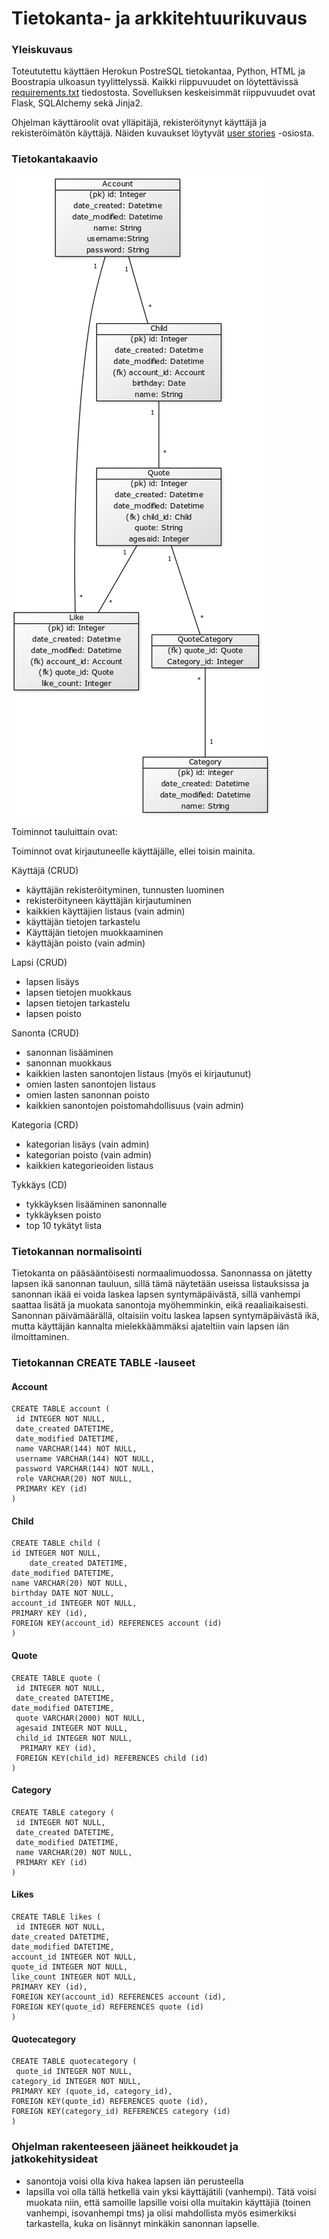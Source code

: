 # Tietokanta- ja arkkitehtuurikuvaus

### Yleiskuvaus

Toteututettu käyttäen Herokun PostreSQL tietokantaa, Python, HTML ja Boostrapia ulkoasun tyylittelyssä. Kaikki riippuvuudet on löytettävissä [requirements.txt](https://github.com/millalin/Kids-Say-the-Darndest-Things/blob/master/requirements.txt) tiedostosta. Sovelluksen keskeisimmät riippuvuudet ovat Flask, SQLAlchemy sekä Jinja2. 

Ohjelman käyttäroolit ovat ylläpitäjä, rekisteröitynyt käyttäjä ja rekisteröimätön käyttäjä. Näiden kuvaukset löytyvät [user stories](https://github.com/millalin/Kids-Say-the-Darndest-Things/blob/master/documentation/kayttotapaukset.md) -osiosta. 


### Tietokantakaavio

![alt-img](tietokantakaavio.png)


Toiminnot tauluittain ovat:

Toiminnot ovat kirjautuneelle käyttäjälle, ellei toisin mainita.

Käyttäjä (CRUD)

- käyttäjän rekisteröityminen, tunnusten luominen
- rekisteröityneen käyttäjän kirjautuminen
- kaikkien käyttäjien listaus (vain admin)
- käyttäjän tietojen tarkastelu 
- Käyttäjän tietojen muokkaaminen
- käyttäjän poisto (vain admin)


Lapsi (CRUD) 

- lapsen lisäys
- lapsen tietojen muokkaus
- lapsen tietojen tarkastelu
- lapsen poisto

Sanonta (CRUD)

- sanonnan lisääminen 
- sanonnan muokkaus
- kaikkien lasten sanontojen listaus (myös ei kirjautunut)
- omien lasten sanontojen listaus
- omien lasten sanonnan poisto
- kaikkien sanontojen poistomahdollisuus (vain admin)

Kategoria (CRD)

- kategorian lisäys (vain admin)
- kategorian poisto (vain admin)
- kaikkien kategorieoiden listaus

Tykkäys (CD)

- tykkäyksen lisääminen sanonnalle
- tykkäyksen poisto
- top 10 tykätyt lista


### Tietokannan normalisointi

Tietokanta on pääsääntöisesti normaalimuodossa. Sanonnassa on jätetty lapsen ikä sanonnan tauluun, sillä tämä näytetään useissa listauksissa ja sanonnan ikää ei voida laskea lapsen syntymäpäivästä, sillä vanhempi saattaa lisätä ja muokata sanontoja myöhemminkin, eikä reaaliaikaisesti. Sanonnan päivämäärällä, oltaisiin voitu laskea lapsen syntymäpäivästä ikä, mutta käyttäjän kannalta mielekkäämmäksi ajateltiin vain lapsen iän ilmoittaminen. 

### Tietokannan CREATE TABLE -lauseet

#### Account

    CREATE TABLE account (
   	 id INTEGER NOT NULL, 
   	 date_created DATETIME, 
   	 date_modified DATETIME, 
   	 name VARCHAR(144) NOT NULL, 
   	 username VARCHAR(144) NOT NULL, 
   	 password VARCHAR(144) NOT NULL, 
   	 role VARCHAR(20) NOT NULL, 
   	 PRIMARY KEY (id)
	)

#### Child

    CREATE TABLE child (
   	id INTEGER NOT NULL, 
    	date_created DATETIME, 
   	date_modified DATETIME, 
   	name VARCHAR(20) NOT NULL, 
   	birthday DATE NOT NULL, 
   	account_id INTEGER NOT NULL,
   	PRIMARY KEY (id), 
   	FOREIGN KEY(account_id) REFERENCES account (id)
	)

#### Quote

    CREATE TABLE quote (
  	 id INTEGER NOT NULL, 
  	 date_created DATETIME, 
   	date_modified DATETIME, 
  	 quote VARCHAR(2000) NOT NULL, 
  	 agesaid INTEGER NOT NULL, 
  	 child_id INTEGER NOT NULL, 
 	  PRIMARY KEY (id), 
  	 FOREIGN KEY(child_id) REFERENCES child (id)
	)

#### Category

    CREATE TABLE category (
  	 id INTEGER NOT NULL, 
  	 date_created DATETIME, 
  	 date_modified DATETIME, 
  	 name VARCHAR(20) NOT NULL, 
  	 PRIMARY KEY (id)
	)

#### Likes

    CREATE TABLE likes (
  	 id INTEGER NOT NULL, 
   	date_created DATETIME, 
   	date_modified DATETIME, 
   	account_id INTEGER NOT NULL, 
   	quote_id INTEGER NOT NULL, 
   	like_count INTEGER NOT NULL, 
   	PRIMARY KEY (id), 
   	FOREIGN KEY(account_id) REFERENCES account (id), 
   	FOREIGN KEY(quote_id) REFERENCES quote (id)
	)


#### Quotecategory 

    CREATE TABLE quotecategory (
  	 quote_id INTEGER NOT NULL, 
   	category_id INTEGER NOT NULL, 
   	PRIMARY KEY (quote_id, category_id), 
   	FOREIGN KEY(quote_id) REFERENCES quote (id), 
   	FOREIGN KEY(category_id) REFERENCES category (id)
	)


### Ohjelman rakenteeseen jääneet heikkoudet ja jatkokehitysideat

- sanontoja voisi olla kiva hakea lapsen iän perusteella
- lapsilla voi olla tällä hetkellä vain yksi käyttäjätili (vanhempi). Tätä voisi muokata niin, että samoille lapsille voisi olla muitakin käyttäjiä (toinen vanhempi, isovanhempi tms) ja olisi mahdollista myös esimerkiksi tarkastella, kuka on lisännyt minkäkin sanonnan lapselle. 


